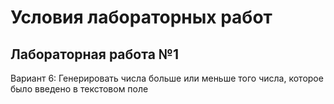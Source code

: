 # Условия лабораторных работ 
## Лабораторная работа №1
Вариант 6: Генерировать числа больше или меньше того числа, которое было введено в текстовом поле
